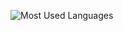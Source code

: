 ![Most Used Languages](https://github-readme-stats.vercel.app/api/top-langs/?username=jelinskyy&layout=compact&theme=github_dark&size_weight=0.5&count_weight=0.5&hide=blade,twig,Vue)